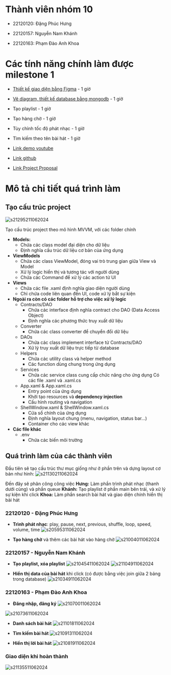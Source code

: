 # Thành viên nhóm 10

- 22120120: Đặng Phúc Hưng

- 22120157: Nguyễn Nam Khánh

- 22120163: Phạm Đào Anh Khoa

  

# Các tính năng chính làm được milestone 1

- [Thiết kế giao diện bằng Figma](https://www.figma.com/design/KQ9QM9HPORYoEXSJpGvn65/LTWin?node-id=0-1&t=a4tj18mjb5halaHx-1) - 1 giờ
- [Vẽ diagram, thiết kế database bằng mongodb](https://app.diagrams.net/#G1t48u7IyroU-gqegTtjc5Kz67LG8n8B9M#%7B%22pageId%22%3A%22WQx1MMiO1pLtJ0Js-RWY%22%7D) - 1 giờ

- Tạo playlist - 1 giờ 

- Tạo hàng chờ - 1 giờ 

- Tùy chỉnh tốc độ phát nhạc - 1 giờ
- Tìm kiếm theo tên bài hát - 1 giờ 


- [Link demo youtube](https://www.youtube.com/watch?v=mV57ojbW5mU)
  
- [Link github](https://github.com/kiin21/Spotify-WP)

- [Link Project Proposal](https://docs.google.com/document/d/1GUuwiBjEMCA0-htyOsCtCUVEv3k0X6tHqeOWFXf3WpI/edit?tab=t.0)

# Mô tả chi tiết quá trình làm
## Tạo cấu trúc project
![s21295211062024](https://a.okmd.dev/md/672b7d624b238.png)

Tạo cấu trúc project theo mô hình MVVM, với các folder chính
- **Models:**
	- Chứa các class model đại diện cho dữ liệu
	- Định nghĩa cấu trúc dữ liệu cơ bản của ứng dụng
- **ViewModels**
	- Chứa các class ViewModel, đóng vai trò trung gian giữa View và Model
	- Xử lý logic hiển thị và tương tác với người dùng
	- Chứa các Command để xử lý các action từ UI
- **Views**
	- Chứa các file .xaml định nghĩa giao diện người dùng
	- Chỉ chứa code liên quan đến UI, code xử lý bắt sự kiện
- **Ngoài ra còn có các folder hỗ trợ cho việc xử lý logic**
  - Contracts/DAO
	- Chứa các interface định nghĩa contract cho DAO (Data Access Object)
	- Định nghĩa các phương thức truy xuất dữ liệu
  - Converter
	- Chứa các class converter để chuyển đổi dữ liệu
  - DAOs
	- Chứa các class implement interface từ Contracts/DAO
	- Xử lý truy xuất dữ liệu trực tiếp từ database
  - Helpers
	- Chứa các utility class và helper method
	- Các function dùng chung trong ứng dụng
  - Services
	- Chứa các service class cung cấp chức năng cho ứng dụng
Có các file .xaml và .xaml.cs
  - App.xaml & App.xaml.cs
	- Entry point của ứng dụng
	- Khởi tạo resources và **dependency injection**
	- Cấu hình routing và navigation
  - ShellWindow.xaml & ShellWindow.xaml.cs
	- Cửa sổ chính của ứng dụng
	- Định nghĩa layout chung (menu, navigation, status bar...)
	- Container cho các view khác
- **Các file khác**
  - .env
	- Chứa các biến môi trường 




## Quá trình làm của các thành viên

Đầu tiên sẽ tạo cấu trúc thư mục giống như ở phần trên và dựng layout cơ bản như hình:
![s21130211062024](https://a.okmd.dev/md/672b7970efe21.png)

Đến đây sẽ phân công công việc
**Hưng:** Làm phần trình phát nhạc (thanh dưới cùng) và phần queue
**Khánh:** Tạo playlist ở phần main bên trái, và xử lý sự kiện khi click 
**Khoa:** Làm phần search bài hát và giao diện chính hiển thị bài hát
### 22120120 - Đặng Phúc Hưng

- **Trình phát nhạc**: play, pause, next, previous, shuffle, loop, speed, volume, time
![s20595311062024](https://a.okmd.dev/md/672b765baeea5.png)

- **Tạo hàng chờ** và thêm các bài hát vào hàng chờ
![s21004011062024](https://a.okmd.dev/md/672b768a38f7d.png)

### 22120157 - Nguyễn Nam Khánh

- **Tạo playlist, xóa playlist**
![s21045411062024](https://a.okmd.dev/md/672b77898b661.png)
![s21104911062024](https://a.okmd.dev/md/672b78ebc77d4.png)

- **Hiển thị data của bài hát** khi click (có được bằng việc join giữa 2 bảng trong database)
![s21034911062024](https://a.okmd.dev/md/672b774890f42.png)


### 22120163 - Phạm Đào Anh Khoa

- **Đăng nhập, đăng ký**
![s21070011062024](https://a.okmd.dev/md/672b780771140.png)

![s21073611062024](https://a.okmd.dev/md/672b782ac7778.png)

- **Danh sách bài hát**
![s21101811062024](https://a.okmd.dev/md/672b78cce5dba.png)

- **Tìm kiếm bài hát**
![s21091311062024](https://a.okmd.dev/md/672b788c084fd.png)

- **Hiển thị lời bài hát**
![s21081911062024](https://a.okmd.dev/md/672b78559cae7.png)

### Giao diện khi hoàn thành
![s21135511062024](https://a.okmd.dev/md/672b79a673ee6.png)
